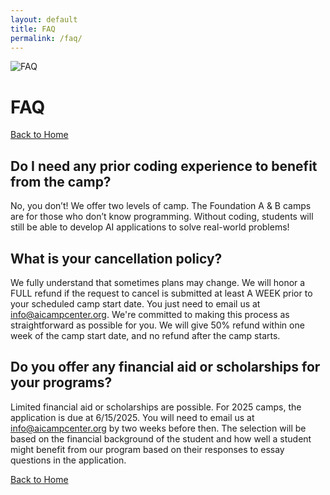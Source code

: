 ```yaml
---
layout: default
title: FAQ
permalink: /faq/
---
```


<img src="{{ '/assets/images/banner.webp' | relative_url }}" alt="FAQ" class="banner">

# FAQ
<a href="{{ '/' | relative_url }}" class="btn btn-primary">Back to Home</a>

## Do I need any prior coding experience to benefit from the camp?
No, you don’t! We offer two levels of camp. The Foundation A & B camps are for those who don’t know programming. Without coding, students will still be able to develop AI applications to solve real-world problems!

## What is your cancellation policy?
We fully understand that sometimes plans may change. We will honor a FULL refund if the request to cancel is submitted at least A WEEK prior to your scheduled camp start date. You just need to email us at [info@aicampcenter.org](mailto:info@aicampcenter.org). We're committed to making this process as straightforward as possible for you. We will give 50% refund within one week of the camp start date, and no refund after the camp starts. 

## Do you offer any financial aid or scholarships for your programs?
Limited financial aid or scholarships are possible. For 2025 camps, the application is due at 6/15/2025. You will need to email us at [info@aicampcenter.org](mailto:info@aicampcenter.org) by two weeks before then. The selection will be based on the financial background of the student and how well a student might benefit from our program based on their responses to essay questions in the application.

<a href="{{ '/' | relative_url }}" class="btn btn-primary">Back to Home</a>
